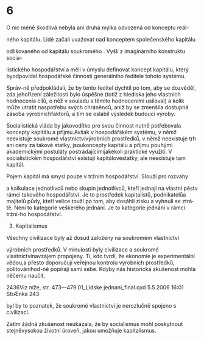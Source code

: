 # 6

O nic méně škodlivá nebyla ani druhá mýlka odvozená od konceptu reál-

ného kapitálu. Lidé začali uvažovat nad konceptem společenského kapitálu

odlišovaného od kapitálu soukromého . Vyšli z imaginárního konstruktu socia-

listického hospodářství a měli v úmyslu definovat koncept kapitálu, který byodpovídal hospodářské činnosti generálního ředitele tohoto systému.

Správ-ně předpokládali, že by tento ředitel dychtil po tom, aby se dozvěděl, zda jehořízení záležitostí bylo úspěšné (totiž z hlediska jeho vlastních hodnocenía cílů, o něž v souladu s těmito hodnoceními usiloval) a kolik může utratit naspotřebu svých chráněnců, aniž by se zmenšila dostupná zásoba výrobníchfaktorů, a tím se oslabil výsledek budoucí výroby.

Socialistická vláda by jakovodítko pro svou činnost nutně potřebovala koncepty kapitálu a příjmu.Avšak v hospodářském systému, v němž neexistuje soukromé vlastnictvívýrobních prostředků, v němž neexistuje trh ani ceny za takové statky, jsoukoncepty kapitálu a příjmu pouhými akademickými postuláty postrádajícímijakékoli praktické využití. V socialistickém hospodářství existují kapitálovéstatky, ale neexistuje tam kapitál.

Pojem kapitál má smysl pouze v tržním hospodářství. Slouží pro rozvahy

a kalkulace jednotlivců nebo skupin jednotlivců, kteří jednají na vlastní pěstv rámci takového hospodářství. Je to prostředek kapitalistů, podnikatelůa majitelů půdy, kteří velice touží po tom, aby dosáhli zisku a vyhnuli se ztrá-tě. Není to kategorie veškerého jednání. Je to kategorie jednání v rámci tržní-ho hospodářství.

3. Kapitalismus

Všechny civilizace byly až dosud založeny na soukromém vlastnictví

výrobních prostředků. V minulosti byly civilizace a soukromé vlastnictvínavzájem propojeny. Ti, kdo tvrdí, že ekonomie je experimentální vědou,a přesto doporučují veřejnou kontrolu výrobních prostředků, politováníhod-ně popírají sami sebe. Kdyby nás historická zkušenost mohla něčemu naučit,

2436Viz níže, str. 473—479.01_Lidske jednani_final.qxd 5.5.2006 16:01 StrÆnka 243

byl by to poznatek, že soukromé vlastnictví je nerozlučně spojeno s civilizací.

Zatím žádná zkušenost neukázala, že by socialismus mohl poskytnout stejněvysokou životní úroveň, jakou umožňuje kapitalismus.
